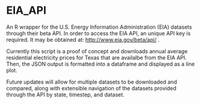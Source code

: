 EIA_API
=======

An R wrapper for the U.S. Energy Information Administration (EIA) datasets through their beta API. In order to access the EIA API, an unique API key is required. It may be obtained at: http://www.eia.gov/beta/api/ .

Currently this script is a proof of concept and downloads annual average residential electricity prices for Texas that are availalbe from the EIA API. Then, the JSON output is formatted into a dataframe and displayed as a line plot. 

Future updates will allow for multiple datasets to be downloaded and compared, along with extensible navigation of the datasets provided through the API by state, timestep, and dataset. 
